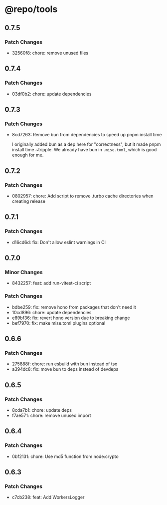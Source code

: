 # @repo/tools

## 0.7.5

### Patch Changes

- 32560f8: chore: remove unused files

## 0.7.4

### Patch Changes

- 03df0b2: chore: update dependencies

## 0.7.3

### Patch Changes

- 8cd7263: Remove bun from dependencies to speed up pnpm install time

  I originally added bun as a dep here for "correctness", but it made pnpm install time ~tripple. We already have bun in `.mise.toml`, which is good enough for me.

## 0.7.2

### Patch Changes

- 0802957: chore: Add script to remove .turbo cache directories when creating release

## 0.7.1

### Patch Changes

- d16cd6d: fix: Don't allow eslint warnings in CI

## 0.7.0

### Minor Changes

- 8432257: feat: add run-vitest-ci script

### Patch Changes

- bdbe259: fix: remove hono from packages that don't need it
- 10cd896: chore: update dependencies
- e89bf36: fix: revert hono version due to breaking change
- bef7970: fix: make mise.toml plugins optional

## 0.6.6

### Patch Changes

- 275888f: chore: run esbuild with bun instead of tsx
- a394dc8: fix: move bun to deps instead of devdeps

## 0.6.5

### Patch Changes

- 8cda7b1: chore: update deps
- f7ae571: chore: remove unused import

## 0.6.4

### Patch Changes

- 0bf2131: chore: Use md5 function from node:crypto

## 0.6.3

### Patch Changes

- c7cb238: feat: Add WorkersLogger
